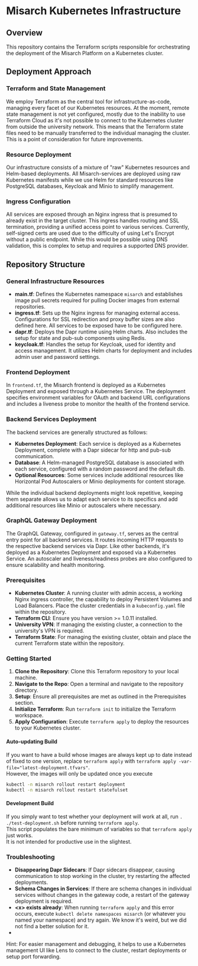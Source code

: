 # Misarch Kubernetes Infrastructure

## Overview

This repository contains the Terraform scripts responsible for orchestrating the deployment of the Misarch Platform on a Kubernetes cluster.

## Deployment Approach

### Terraform and State Management

We employ Terraform as the central tool for infrastructure-as-code, managing every facet of our Kubernetes resources. At the moment, remote state management is not yet configured, mostly due to the inability to use Terraform Cloud as it's not possible to connect to the Kubernetes cluster from outside the university network. This means that the Terraform state files need to be manually transferred to the individual managing the cluster. This is a point of consideration for future improvements.

### Resource Deployment

Our infrastructure consists of a mixture of "raw" Kubernetes resources and Helm-based deployments. All Misarch-services are deployed using raw Kubernetes manifests while we use Helm for standard resources like PostgreSQL databases, Keycloak and Minio to simplify management.

### Ingress Configuration

All services are exposed through an Nginx ingress that is presumed to already exist in the target cluster. This ingress handles routing and SSL termination, providing a unified access point to various services. Currently, self-signed certs are used due to the difficulty of using Let's Encrypt without a public endpoint. While this would be possible using DNS validation, this is complex to setup and requires a supported DNS provider.

## Repository Structure

### General Infrastructure Resources

- **main.tf**: Defines the Kubernetes namespace `misarch` and establishes image pull secrets required for pulling Docker images from external repositories.
- **ingress.tf**: Sets up the Nginx ingress for managing external access. Configurations for SSL redirection and proxy buffer sizes are also defined here. All services to be exposed have to be configured here.
- **dapr.tf**: Deploys the Dapr runtime using Helm charts. Also includes the setup for state and pub-sub components using Redis.
- **keycloak.tf**: Handles the setup for Keycloak, used for identity and access management. It utilizes Helm charts for deployment and includes admin user and password settings.

### Frontend Deployment

In `frontend.tf`, the Misarch frontend is deployed as a Kubernetes Deployment and exposed through a Kubernetes Service. The deployment specifies environment variables for OAuth and backend URL configurations and includes a liveness probe to monitor the health of the frontend service.

### Backend Services Deployment

The backend services are generally structured as follows:

- **Kubernetes Deployment**: Each service is deployed as a Kubernetes Deployment, complete with a Dapr sidecar for http and pub-sub communication.
- **Database**: A Helm-managed PostgreSQL database is associated with each service, configured with a random password and the default db.
- **Optional Resources**: Some services include additional resources like Horizontal Pod Autoscalers or Minio deployments for content storage.

While the individual backend deployments might look repetitive, keeping them separate allows us to adapt each service to its specifics and add additional resources like Minio or autoscalers where necessary.

### GraphQL Gateway Deployment

The GraphQL Gateway, configured in `gateway.tf`, serves as the central entry point for all backend services. It routes incoming HTTP requests to the respective backend services via Dapr. Like other backends, it's deployed as a Kubernetes Deployment and exposed via a Kubernetes Service. An autoscaler and liveness/readiness probes are also configured to ensure scalability and health monitoring.

### Prerequisites

- **Kubernetes Cluster**: A running cluster with admin access, a working Nginx ingress controller, the capability to deploy Persistent Volumes and Load Balancers. Place the cluster credentials in a `kubeconfig.yaml` file within the repository.
- **Terraform CLI**: Ensure you have version >= 1.0.11 installed.
- **University VPN**: If managing the existing cluster, a connection to the university's VPN is required.
- **Terraform State**: For managing the existing cluster, obtain and place the current Terraform state within the repository.

### Getting Started

1. **Clone the Repository**: Clone this Terraform repository to your local machine.
2. **Navigate to the Repo**: Open a terminal and navigate to the repository directory.
3. **Setup**: Ensure all prerequisites are met as outlined in the Prerequisites section.
4. **Initialize Terraform**: Run `terraform init` to initialize the Terraform workspace.
5. **Apply Configuration**: Execute `terraform apply` to deploy the resources to your Kubernetes cluster.

#### Auto-updating Build

If you want to have a build whose images are always kept up to date instead of fixed to one version, replace `terraform apply` with `terraform apply -var-file="latest-deployment.tfvars"`.\
However, the images will only be updated once you execute
```sh
kubectl -n misarch rollout restart deployment
kubectl -n misarch rollout restart statefulset
```

#### Development Build

If you simply want to test whether your deployment will work at all, run `. ./test-deployment.sh` before running `terraform apply`.\
This script populates the bare minimum of variables so that `terraform apply` just works.\
It is not intended for productive use in the slightest.

### Troubleshooting

- **Disappearing Dapr Sidecars**: If Dapr sidecars disappear, causing communication to stop working in the cluster, try restarting the affected deployments.
- **Schema Changes in Services**: If there are schema changes in individual services without changes in the gateway code, a restart of the gateway deployment is required.
- **\<x\> exists already**: When running `terraform apply` and this error occurs, execute `kubectl delete namespaces misarch` (or whatever you named your namespace) and try again. We know it's weird, but we did not find a better solution for it.
- 

Hint: For easier management and debugging, it helps to use a Kubernetes management UI like Lens to connect to the cluster, restart deployments or setup port forwarding.
